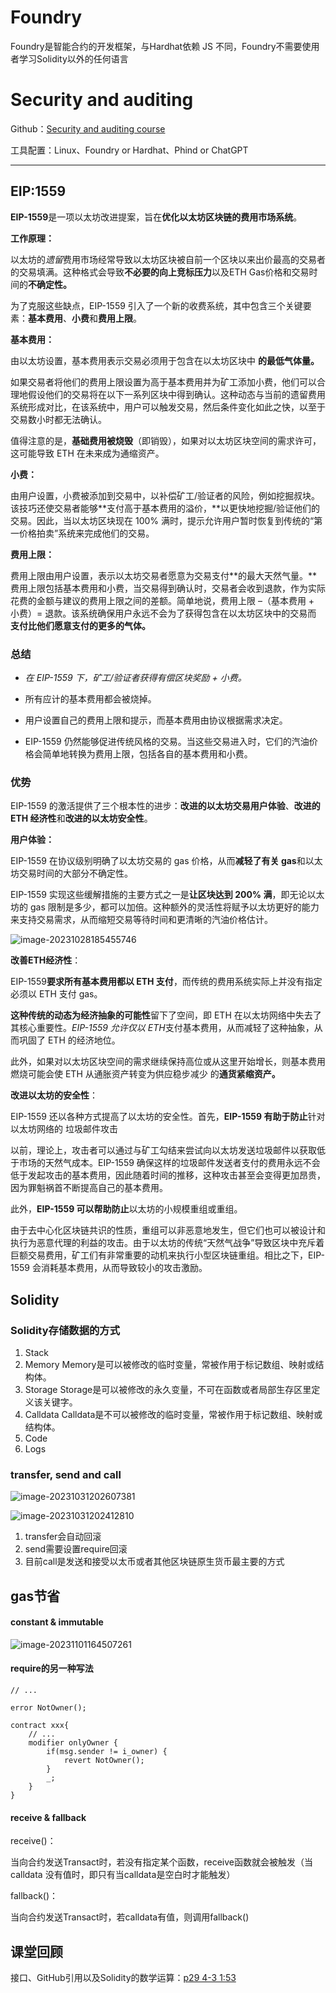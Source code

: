 # Foundry

Foundry是智能合约的开发框架，与Hardhat依赖 JS 不同，Foundry不需要使用者学习Solidity以外的任何语言

# Security and auditing

Github：[Security and auditing course](https://github.com/Cyfrin/security-and-auditing-full-course-s23)

工具配置：Linux、Foundry or Hardhat、Phind or ChatGPT

---

## EIP:1559

**EIP-1559**是一项以太坊改进提案，旨在**优化以太坊区块链的费用市场系统**。 

**工作原理：**

以太坊的*遗留*费用市场经常导致以太坊区块被自前一个区块以来出价最高的交易者的交易填满。这种格式会导致**不必要的向上竞标压力**以及ETH Gas价格和交易时间的**不确定性。**

为了克服这些缺点，EIP-1559 引入了一个新的收费系统，其中包含三个关键要素：**基本费用**、**小费**和**费用上限**。 

**基本费用：**

由以太坊设置，基本费用表示交易必须用于包含在以太坊区块中 **的最低气体量。**

如果交易者将他们的费用上限设置为高于基本费用并为矿工添加小费，他们可以合理地假设他们的交易将在以下一系列区块中得到确认。这种动态与当前的遗留费用系统形成对比，在该系统中，用户可以触发交易，然后条件变化如此之快，以至于交易数小时都无法确认。 

值得注意的是，**基础费用被烧毁**（即销毁），如果对以太坊区块空间的需求许可，这可能导致 ETH 在未来成为通缩资产。 

**小费：**

由用户设置，小费被添加到交易中，以补偿矿工/验证者的风险，例如挖掘叔块。该技巧还使交易者能够**支付高于基本费用的溢价，**以更快地挖掘/验证他们的交易。因此，当以太坊区块现在 100% 满时，提示允许用户暂时恢复到传统的“第一价格拍卖”系统来完成他们的交易。 

**费用上限：**

费用上限由用户设置，表示以太坊交易者愿意为交易支付**的最大天然气量。**费用上限包括基本费用和小费，当交易得到确认时，交易者会收到退款，作为实际花费的金额与建议的费用上限之间的差额。简单地说，费用上限 –（基本费用 + 小费）= 退款。该系统确保用户永远不会为了获得包含在以太坊区块中的交易而 **支付比他们愿意支付的更多的气体。**

### **总结**

- *在 EIP-1559 下，矿工/验证者获得有偿区块奖励 + 小费。* 

- 所有应计的基本费用都会被烧掉。 

- 用户设置自己的费用上限和提示，而基本费用由协议根据需求决定。 
- EIP-1559 仍然能够促进传统风格的交易。当这些交易进入时，它们的汽油价格会简单地转换为费用上限，包括各自的基本费用和小费。 

### **优势**

EIP-1559 的激活提供了三个根本性的进步：**改进的以太坊交易用户体验**、**改进的 ETH 经济性**和**改进的以太坊安全性**。

**用户体验：**

EIP-1559 在协议级别明确了以太坊交易的 gas 价格，从而**减轻了有关 gas**和以太坊交易时间的大部分不确定性。 

EIP-1559 实现这些缓解措施的主要方式之一是**让区块达到 200% 满**，即无论以太坊的 gas 限制是多少，都可以加倍。这种额外的灵活性将赋予以太坊更好的能力来支持交易需求，从而缩短交易等待时间和更清晰的汽油价格估计。 

![image-20231028185455746](imgs/image-20231028185455746.png)

**改善ETH经济性**：

EIP-1559**要求所有基本费用都以 ETH 支付**，而传统的费用系统实际上并没有指定必须以 ETH 支付 gas。 

**这种传统的动态为经济抽象的可能性**留下了空间，即 ETH 在以太坊网络中失去了其核心重要性。*EIP-1559 允许仅以 ETH*支付基本费用，从而减轻了这种抽象，从而巩固了 ETH 的经济地位。 

此外，如果对以太坊区块空间的需求继续保持高位或从这里开始增长，则基本费用燃烧可能会使 ETH 从通胀资产转变为供应稳步减少 的**通货紧缩资产。**

**改进以太坊的安全性**：

EIP-1559 还以各种方式提高了以太坊的安全性。首先，**EIP-1559 有助于防止**针对以太坊网络的 垃圾邮件攻击

以前，理论上，攻击者可以通过与矿工勾结来尝试向以太坊发送垃圾邮件以获取低于市场的天然气成本。EIP-1559 确保这样的垃圾邮件发送者支付的费用永远不会低于发起攻击的基本费用，因此随着时间的推移，这种攻击甚至会变得更加昂贵，因为罪魁祸首不断提高自己的基本费用。 

此外，**EIP-1559 可以帮助防止**以太坊的小规模重组或重组。 

由于去中心化区块链共识的性质，重组可以非恶意地发生，但它们也可以被设计和执行为恶意代理的利益的攻击。由于以太坊的传统“天然气战争”导致区块中充斥着巨额交易费用，矿工们有非常重要的动机来执行小型区块链重组。相比之下，EIP-1559 会消耗基本费用，从而导致较小的攻击激励。

## Solidity

### Solidity存储数据的方式

1. Stack
2. Memory
   Memory是可以被修改的临时变量，常被作用于标记数组、映射或结构体。
3. Storage
   Storage是可以被修改的永久变量，不可在函数或者局部生存区里定义该关键字。
4. Calldata
   Calldata是不可以被修改的临时变量，常被作用于标记数组、映射或结构体。
5. Code
6. Logs

### transfer, send and call

![image-20231031202607381](imgs/image-20231031202607381.png)

![image-20231031202412810](imgs/image-20231031202412810.png)

1. transfer会自动回滚
2. send需要设置require回滚
3. 目前call是发送和接受以太币或者其他区块链原生货币最主要的方式

## gas节省

#### constant & immutable

![image-20231101164507261](imgs/image-20231101164507261.png)

#### require的另一种写法

```solidity
// ...

error NotOwner();

contract xxx{
    // ...
    modifier onlyOwner {
        if(msg.sender != i_owner) {
            revert NotOwner();
        }
        _;
    }
}
```

#### receive & fallback

receive()：

当向合约发送Transact时，若没有指定某个函数，receive函数就会被触发（当 calldata 没有值时，即只有当calldata是空白时才能触发）

fallback()：

当向合约发送Transact时，若calldata有值，则调用fallback()

## 课堂回顾

接口、GitHub引用以及Solidity的数学运算：[p29 4-3 1:53](https://www.bilibili.com/video/BV1Ca411n7ta?p=29&spm_id_from=pageDriver&vd_source=ea18e3c33199d1462f65aa17d9d163b1)

